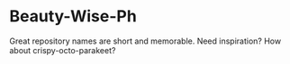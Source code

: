 # Beauty-Wise-Ph
Great repository names are short and memorable. Need inspiration? How about crispy-octo-parakeet?
